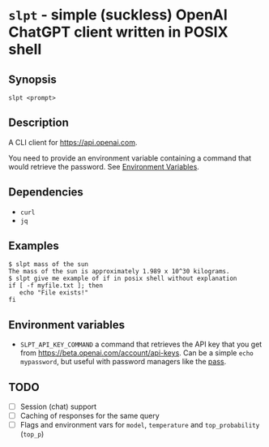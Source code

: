 # `slpt` - simple (suckless) OpenAI ChatGPT client written in POSIX shell

## Synopsis

`slpt <prompt>`

## Description

A CLI client for <https://api.openai.com>.

You need to provide an environment variable containing a command that would retrieve the password. See [Environment Variables](#environment-variables).

## Dependencies

- `curl`
- `jq`

## Examples

```
$ slpt mass of the sun
The mass of the sun is approximately 1.989 x 10^30 kilograms.
$ slpt give me example of if in posix shell without explanation
if [ -f myfile.txt ]; then
   echo "File exists!"
fi
```

## Environment variables

- `SLPT_API_KEY_COMMAND` a command that retrieves the API key that you get from <https://beta.openai.com/account/api-keys>. Can be a simple `echo mypassword`, but useful with password managers like the [pass](https://www.passwordstore.org).

## TODO

- [ ] Session (chat) support
- [ ] Caching of responses for the same query
- [ ] Flags and environment vars for `model`, `temperature` and `top_probability` (`top_p`)

